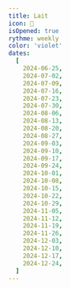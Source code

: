 ```yaml
---
title: Lait
icon: 🥛
isOpened: true
rythme: weekly
color: 'violet'
dates:
  [
    2024-06-25,
    2024-07-02,
    2024-07-09,
    2024-07-16,
    2024-07-23,
    2024-07-30,
    2024-08-06,
    2024-08-13,
    2024-08-20,
    2024-08-27,
    2024-09-03,
    2024-09-10,
    2024-09-17,
    2024-09-24,
    2024-10-01,
    2024-10-08,
    2024-10-15,
    2024-10-22,
    2024-10-29,
    2024-11-05,
    2024-11-12,
    2024-11-19,
    2024-11-26,
    2024-12-03,
    2024-12-10,
    2024-12-17,
    2024-12-24,
  ]
---
```

